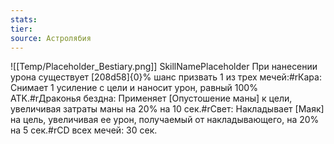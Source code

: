 ```yaml
---
stats: 
tier: 
source: Астролябия
---
```

![[Temp/Placeholder_Bestiary.png]]
SkillNamePlaceholder
При нанесении урона существует [208d58]{0}% шанс призвать 1 из трех мечей:#rКара: Cнимает 1 усиление с цели и наносит урон, равный 100% ATK.#rДраконья бездна: Применяет [Опустошение маны] к цели, увеличивая затраты маны на 20% на 10 сек.#rСвет: Накладывает [Маяк] на цель, увеличивая ее урон, получаемый от накладывающего, на 20% на 5 сек.#rCD всех мечей: 30 сек.
